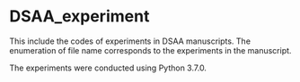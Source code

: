# DSAA_experiment
This include the codes of experiments in DSAA manuscripts.
The enumeration of file name corresponds to the experiments in the manuscript.

The experiments were conducted using Python 3.7.0.
